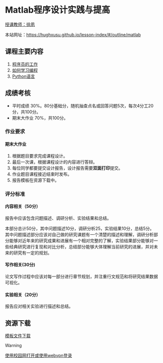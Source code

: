 # Matlab程序设计实践与提高

[授课教师：徐夙](https://hughxusu.github.io/lesson-index/#/c-teacher)

本站网址：https://hughxusu.github.io/lesson-index/#/outline/matlab

## 课程主要内容

1. [程序员的工作](https://hughxusu.github.io/lesson-index/#/a-coder-work) 
2. [如何学习编程](https://hughxusu.github.io/lesson-index/#/b-how-study)
3. [Python语言](https://hughxusu.github.io/lesson-py/#/)

## 成绩考核

* 平时成绩 30%。80分基础分，随机抽查点名或回答问题5次，每次4分工20分，共100分。
* 期末大作业 70%，共100分。

### 作业要求

#### 期末大作业

1. 根据题目要求完成课程设计。
2. 最后一次课，根据课程设计的内容进行答辩。
3. 每位同学都要提交设计报告，设计报告需要**双面打印**提交。
4. 作业题目课程接近结束时发布。
5. 报告模板在资源下载中。

### 评分标准

#### 内容相关（50分）

报告中应该包含问题描述、调研分析、实验结果和总结。

本部分总计50分，其中问题描述10分，调研分析25，实验结果10分，总结5分。其中问题描述部分应该对自己做的研究课题有一个清楚的描述和理解，调研分析部分能够对近年来的研究成果和进展有一个相对完整的了解，实验结果部分能够对一些经典研究进行复现和对比分析，总结部分能够大体理解当前研究的进展，并对未来的研究有一定的规划。

#### 写作相关(30分)

论文写作过程中应该对每一部分进行章节规划，并注重行文规范和将研究结果数据可视化。

#### 实验相关（20分）

报告应对相关实验进行描述和总结。

## 资源下载

[模板文件下载](https://resource-443.webvpn.ncut.edu.cn/asset/#/share?shareId=1709f6d9c82190647d5fbf33514e5fbb)

> [!warning]
>
> [使用校园网打开或使用webvpn登录](https://webvpn.ncut.edu.cn/iam/login)
